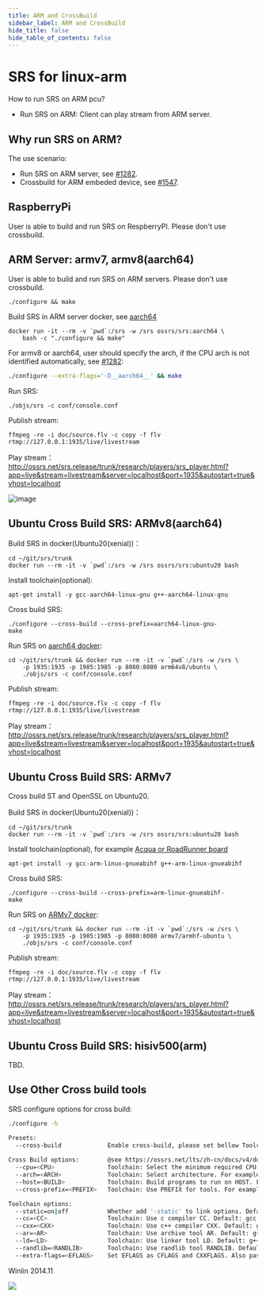 ```yaml
---
title: ARM and CrossBuild
sidebar_label: ARM and CrossBuild
hide_title: false
hide_table_of_contents: false
---
```


# SRS for linux-arm

How to run SRS on ARM pcu?

* Run SRS on ARM: Client can play stream from ARM server.

## Why run SRS on ARM?

The use scenario:

* Run SRS on ARM server, see [#1282](https://github.com/ossrs/srs/issues/1282#issue-386077124).
* Crossbuild for ARM embeded device, see [#1547](https://github.com/ossrs/srs/issues/1547#issue-543780097).

## RaspberryPi

User is able to build and run SRS on RespberryPI. Please don't use crossbuild.

<a name="armv8-and-aarch64"></a>

## ARM Server: armv7, armv8(aarch64)

User is able to build and run SRS on ARM servers. Please don't use crossbuild.

```
./configure && make
```

Build SRS in ARM server docker, see [aarch64](https://github.com/ossrs/dev-docker/tree/aarch64#usage)

```
docker run -it --rm -v `pwd`:/srs -w /srs ossrs/srs:aarch64 \
    bash -c "./configure && make"
```

For armv8 or aarch64, user should specify the arch, if the CPU arch is not identified automatically, see [#1282](https://github.com/ossrs/srs/issues/1282#issuecomment-568891854):

```bash
./configure --extra-flags='-D__aarch64__' && make
```

Run SRS:

```
./objs/srs -c conf/console.conf
```

Publish stream:

```
ffmpeg -re -i doc/source.flv -c copy -f flv rtmp://127.0.0.1:1935/live/livestream
```

Play stream：http://ossrs.net/srs.release/trunk/research/players/srs_player.html?app=live&stream=livestream&server=localhost&port=1935&autostart=true&vhost=localhost

![image](https://user-images.githubusercontent.com/2777660/72774670-7108c980-3c46-11ea-9e8b-d4fb3a475ea2.png)

<a name="ubuntu-cross-build-srs"></a>

## Ubuntu Cross Build SRS: ARMv8(aarch64)

Build SRS in docker(Ubuntu20(xenial))：

```
cd ~/git/srs/trunk
docker run --rm -it -v `pwd`:/srs -w /srs ossrs/srs:ubuntu20 bash
```

Install toolchain(optional):

```
apt-get install -y gcc-aarch64-linux-gnu g++-aarch64-linux-gnu
```

Cross build SRS:

```
./configure --cross-build --cross-prefix=aarch64-linux-gnu-
make
```

Run SRS on [aarch64 docker](https://hub.docker.com/r/arm64v8/ubuntu):

```
cd ~/git/srs/trunk && docker run --rm -it -v `pwd`:/srs -w /srs \
    -p 1935:1935 -p 1985:1985 -p 8080:8080 arm64v8/ubuntu \
    ./objs/srs -c conf/console.conf
```

Publish stream:

```
ffmpeg -re -i doc/source.flv -c copy -f flv rtmp://127.0.0.1:1935/live/livestream
```

Play stream：http://ossrs.net/srs.release/trunk/research/players/srs_player.html?app=live&stream=livestream&server=localhost&port=1935&autostart=true&vhost=localhost

## Ubuntu Cross Build SRS: ARMv7

Cross build ST and OpenSSL on Ubuntu20.

Build SRS in docker(Ubuntu20(xenial))：

```
cd ~/git/srs/trunk
docker run --rm -it -v `pwd`:/srs -w /srs ossrs/srs:ubuntu20 bash
```

Install toolchain(optional), for example [Acqua or RoadRunner board](https://www.acmesystems.it/arm9_toolchain)

```
apt-get install -y gcc-arm-linux-gnueabihf g++-arm-linux-gnueabihf
```

Cross build SRS:

```
./configure --cross-build --cross-prefix=arm-linux-gnueabihf-
make
```

Run SRS on [ARMv7 docker](https://hub.docker.com/r/armv7/armhf-ubuntu):

```
cd ~/git/srs/trunk && docker run --rm -it -v `pwd`:/srs -w /srs \
    -p 1935:1935 -p 1985:1985 -p 8080:8080 armv7/armhf-ubuntu \
    ./objs/srs -c conf/console.conf
```

Publish stream:

```
ffmpeg -re -i doc/source.flv -c copy -f flv rtmp://127.0.0.1:1935/live/livestream
```

Play stream：http://ossrs.net/srs.release/trunk/research/players/srs_player.html?app=live&stream=livestream&server=localhost&port=1935&autostart=true&vhost=localhost

## Ubuntu Cross Build SRS: hisiv500(arm)

TBD.

## Use Other Cross build tools

SRS configure options for cross build:

```bash
./configure -h

Presets:
  --cross-build             Enable cross-build, please set bellow Toolchain also. Default: off
  
Cross Build options:        @see https://ossrs.net/lts/zh-cn/docs/v4/doc/arm#ubuntu-cross-build-srs
  --cpu=<CPU>               Toolchain: Select the minimum required CPU. For example: --cpu=24kc
  --arch=<ARCH>             Toolchain: Select architecture. For example: --arch=aarch64
  --host=<BUILD>            Toolchain: Build programs to run on HOST. For example: --host=aarch64-linux-gnu
  --cross-prefix=<PREFIX>   Toolchain: Use PREFIX for tools. For example: --cross-prefix=aarch64-linux-gnu-

Toolchain options:
  --static=on|off           Whether add '-static' to link options. Default: off
  --cc=<CC>                 Toolchain: Use c compiler CC. Default: gcc
  --cxx=<CXX>               Toolchain: Use c++ compiler CXX. Default: g++
  --ar=<AR>                 Toolchain: Use archive tool AR. Default: g++
  --ld=<LD>                 Toolchain: Use linker tool LD. Default: g++
  --randlib=<RANDLIB>       Toolchain: Use randlib tool RANDLIB. Default: g++
  --extra-flags=<EFLAGS>    Set EFLAGS as CFLAGS and CXXFLAGS. Also passed to ST as EXTRA_CFLAGS.
```

Winlin 2014.11

![](https://ossrs.net/gif/v1/sls.gif?site=ossrs.io&path=/lts/doc-en-5/doc/arm)



